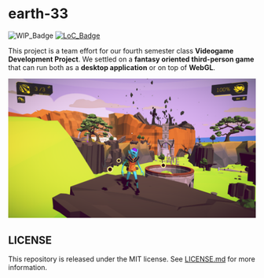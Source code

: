 # earth-33

![WIP_Badge](https://img.shields.io/badge/version-1.0-blue.svg)
[![LoC_Badge](https://tokei.rs/b1/github/abidanBrito/earth-33?category=code)](https://github.com/XAMPPRocky/tokei)

This project is a team effort for our fourth semester class **Videogame Development Project**. We settled on a **fantasy oriented third-person game** that can run both as a **desktop application** or on top of **WebGL**.

![Ingame_screenshot](/img/earth-33.png)

## LICENSE
This repository is released under the MIT license. See [LICENSE.md](LICENSE.md) for more information.
